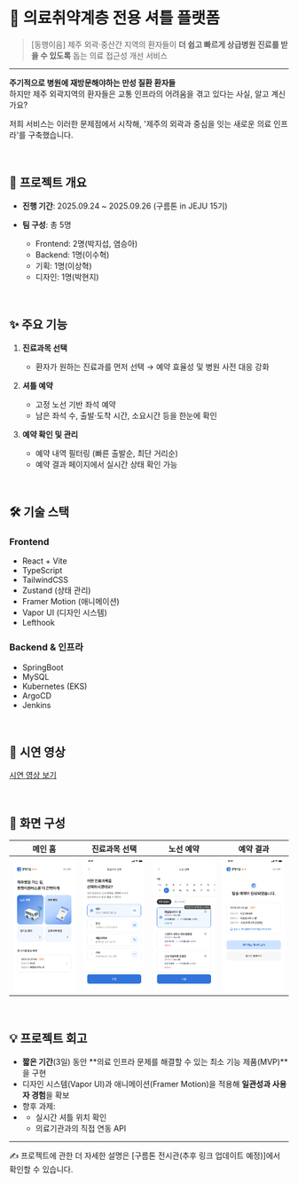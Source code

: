 # 🚌 의료취약계층 전용 셔틀 플랫폼
> [동행이음] 제주 외곽·중산간 지역의 환자들이 **더 쉽고 빠르게 상급병원 진료를 받을 수 있도록** 돕는 의료 접근성 개선 서비스

---

**주기적으로 병원에 재방문해야하는 만성 질환 환자들** <br />
하지만 제주 외곽지역의 환자들은 교통 인프라의 어려움을 겪고 있다는 사실, 알고 계신가요? <br />

저희 서비스는 이러한 문제점에서 시작해, '제주의 외곽과 중심을 잇는 새로운 의료 인프라'를 구축했습니다.


<br />

## 📅 프로젝트 개요

* **진행 기간**: 2025.09.24 ~ 2025.09.26 (구름톤 in JEJU 15기)
* **팀 구성**: 총 5명

  * Frontend: 2명(박지섭, 염승아)
  * Backend: 1명(이수혁)
  * 기획: 1명(이상혁)
  * 디자인: 1명(박현지)

<br />

## ✨ 주요 기능

1. **진료과목 선택**

   * 환자가 원하는 진료과를 먼저 선택 → 예약 효율성 및 병원 사전 대응 강화

2. **셔틀 예약**

   * 고정 노선 기반 좌석 예약
   * 남은 좌석 수, 출발·도착 시간, 소요시간 등을 한눈에 확인

3. **예약 확인 및 관리**

   * 예약 내역 필터링 (빠른 출발순, 최단 거리순)
   * 예약 결과 페이지에서 실시간 상태 확인 가능

<br />

## 🛠 기술 스택

### Frontend

* React + Vite
* TypeScript
* TailwindCSS
* Zustand (상태 관리)
* Framer Motion (애니메이션)
* Vapor UI (디자인 시스템)
* Lefthook

### Backend & 인프라

* SpringBoot
* MySQL
* Kubernetes (EKS)
* ArgoCD
* Jenkins

<br />

## 🎥 시연 영상
[시연 영상 보기](./docs/demo.mp4)

<br />

## 🎨 화면 구성

| 메인 홈                     | 진료과목 선택                  | 노선 예약                      | 예약 결과                        |
| ------------------------ | ------------------------ | -------------------------- | ---------------------------- |
| ![home](./docs/home.png) | ![dept](./docs/dept.png) | ![route](./docs/route.png) | ![result](./docs/result.png) |

<br />

## 💡 프로젝트 회고

* **짧은 기간**(3일) 동안 **의료 인프라 문제를 해결할 수 있는 최소 기능 제품(MVP)**을 구현
* 디자인 시스템(Vapor UI)과 애니메이션(Framer Motion)을 적용해 **일관성과 사용자 경험**을 확보
* 향후 과제:
* 
  * 실시간 셔틀 위치 확인
  * 의료기관과의 직접 연동 API

---

✍️ 프로젝트에 관한 더 자세한 설명은 [구름톤 전시관(추후 링크 업데이트 예정)]에서 확인할 수 있습니다.

